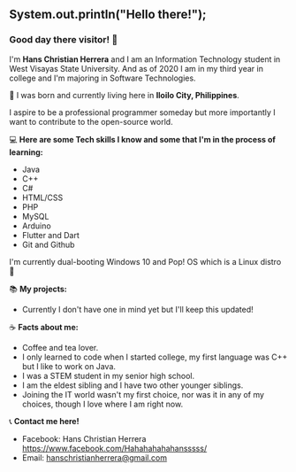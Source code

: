 ## System.out.println("Hello there!");

### Good day there visitor! :wave:

I'm **Hans Christian Herrera** and I am an Information Technology student in West Visayas State University.
And as of 2020 I am in my third year in college and I'm majoring in Software Technologies.

:round_pushpin: I was born and currently living here in **Iloilo City, Philippines**.

I aspire to be a professional programmer someday but more importantly I want to contribute to the open-source world.

:computer: **Here are some Tech skills I know and some that I'm in the process of learning:**
- Java
- C++
- C#
- HTML/CSS
- PHP
- MySQL
- Arduino
- Flutter and Dart
- Git and Github

I'm currently dual-booting Windows 10 and Pop! OS which is a Linux distro :penguin:

:books: **My projects:**
- Currently I don't have one in mind yet but I'll keep this updated!


:coffee: **Facts about me:**
- Coffee and tea lover.
- I only learned to code when I started college, my first language was C++ but I like to work on Java.
- I was a STEM student in my senior high school.
- I am the eldest sibling and I have two other younger siblings.
- Joining the IT world wasn't my first choice, nor was it in any of my choices, though I love where I am right now.

:telephone_receiver: **Contact me here!**
- Facebook: Hans Christian Herrera https://www.facebook.com/Hahahahahahansssss/
- Email: hanschristianherrera@gmail.com
<!--
**HansoYang647/HansoYang647** is a ✨ _special_ ✨ repository because its `README.md` (this file) appears on your GitHub profile.

Here are some ideas to get you started:

- 🔭 I’m currently working on ...
- 🌱 I’m currently learning ...
- 👯 I’m looking to collaborate on ...
- 🤔 I’m looking for help with ...
- 💬 Ask me about ...
- 📫 How to reach me: ...
- 😄 Pronouns: ...
- ⚡ Fun fact: ...
-->
